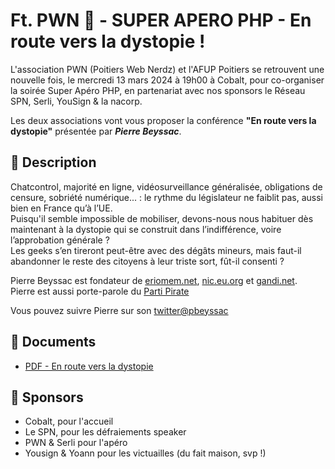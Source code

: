 # Ft. PWN 🤩 - SUPER APERO PHP - En route vers la dystopie !

L'association PWN (Poitiers Web Nerdz) et l'AFUP Poitiers se retrouvent une nouvelle fois, le mercredi 13 mars 2024 à 19h00 à Cobalt, pour co-organiser la soirée Super Apéro PHP, en partenariat avec nos sponsors le Réseau SPN, Serli, YouSign & la nacorp.

Les deux associations vont vous proposer la conférence **"En route vers la dystopie"** présentée par **_Pierre Beyssac_**.

## 📜 Description

Chatcontrol, majorité en ligne, vidéosurveillance généralisée, obligations de censure, sobriété numérique... : le rythme du législateur ne faiblit pas, aussi bien en France qu’à l’UE.<br>
Puisqu'il semble impossible de mobiliser, devons-nous nous habituer dès maintenant à la dystopie qui se construit dans l’indifférence, voire l’approbation générale ?<br>
Les geeks s’en tireront peut-être avec des dégâts mineurs, mais faut-il abandonner le reste des citoyens à leur triste sort, fût-il consenti ?

Pierre Beyssac est fondateur de [eriomem.net](https://eriomem.net), [nic.eu.org](http://nic.eu.org) et [gandi.net](http://gandi.net).<br>
Pierre est aussi porte-parole du [Parti Pirate](https://partipirate.org/)

Vous pouvez suivre Pierre sur son [twitter@pbeyssac](https://twitter.com/pbeyssac)

## 📂 Documents

- [PDF - En route vers la dystopie](./20240313-dystopie.pdf)

## 💖 Sponsors

- Cobalt, pour l'accueil
- Le SPN, pour les défraiements speaker
- PWN & Serli pour l'apéro
- Yousign & Yoann pour les victuailles (du fait maison, svp !)